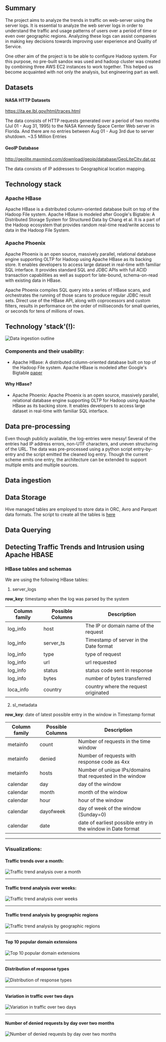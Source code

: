## Summary


The project aims to analyze the trends in traffic on web-server using the server logs. It is essential to analyze the web server logs in order to understand the traffic and usage patterns of users over a period of time or even over geographic regions. Analyzing these logs can assist companies in making key decisions towards improving user experience and Quality of Service.


One other aim of the project is to be able to configure Hadoop system. For this purpose, no pre-built sandox was used and hadoop cluster was created by combining three AWS EC2 instances to work together. This helped us become acquainted with not only the analysis, but engineering part as well.


## Datasets


#### NASA HTTP Datasets
https://ita.ee.lbl.gov/html/traces.html

The data consists of HTTP requests generated over a period of two months (Jul 01 - Aug 31, 1995) to the NASA Kennedy Space Center Web server in Florida. And there are no entries between Aug 01 - Aug 3rd due to server shutdown. ~3.5 Million Entries


#### GeoIP Database

http://geolite.maxmind.com/download/geoip/database/GeoLiteCity.dat.gz


The data consists of IP addresses to Geographical location mapping.


## Technology stack


### Apache HBase

Apache HBase is a distributed column-oriented database built on top of the Hadoop File system. Apache HBase is modeled after Google's Bigtable: A Distributed Storage System for Structured Data by Chang et al. It is a part of the Hadoop ecosystem that provides random real-time read/write access to data in the Hadoop File System.


### Apache Phoenix

Apache Phoenix is an open source, massively parallel, relational database engine supporting OLTP for Hadoop using Apache HBase as its backing store. It enables developers to access large dataset in real-time with familiar SQL interface. It provides standard SQL and JDBC APIs with full ACID transaction capabilities as well as support for late-bound, schema-on-read with existing data in HBase.

Apache Phoenix compiles SQL query into a series of HBase scans, and orchestrates the running of those scans to produce regular JDBC result sets. Direct use of the HBase API, along with coprocessors and custom filters, results in performance on the order of milliseconds for small queries, or seconds for tens of millions of rows.


## Technology 'stack'(!): 

![Data ingestion outline](https://github.com/saurabhmj/server-log-analysis/blob/master/Visualizations/architecture_diag.png)


### Components and their usability:

* Apache HBase: A distributed column-oriented database built on top of the Hadoop File system. Apache HBase is modeled after Google's Bigtable [paper](https://research.google.com/archive/bigtable-osdi06.pdf)

#### Why HBase?



* Apache Phoenix: Apache Phoenix is an open source, massively parallel, relational database engine supporting OLTP for Hadoop using Apache HBase as its backing store. It enables developers to access large dataset in real-time with familiar SQL interface.




## Data pre-processing

Even though publicly available, the log-entries were messy! Several of the entries had IP address errors, non-UTF characters, and uneven structuring of the URL. The data was pre-processed using a python script entry-by-entry and the script emitted the cleaned log entry. Though the current scheme emits one entry, the architecture can be extended to support multiple emits and multiple sources.


## Data ingestion



## Data Storage

Hive managed tables are employed to store data in ORC, Avro and Parquet data formats. The script to create all the tables is [here](https://github.com/saurabhmj/hive-project/blob/master/create_table.hql)


## Data Querying




## Detecting Traffic Trends and Intrusion using Apache HBASE


### HBase tables and schemas

We are using the following HBase tables:

1. server_logs

**row_key**: timestamp when the log was parsed by the system

| Column family | Possible Columns                                 | Description
|---------------|--------------------------------------------------|--------------------------
| log_info      | host   | The IP or domain name of the request |
| log_info      | server_ts                                                 | Timestamp of server in the Date format |
| log_info      | type                                                 | type of request|
| log_info      | url                                                 | url requested|
| log_info      | status                                                 | status code sent in response|
| log_info      | bytes                                                 | number of bytes transferred|
| loca_info      | country                                                 | country where the request originated|


2. sl_metadata

**row_key**: date of latest possible entry in the window in Timestamp format

| Column family | Possible Columns                                 | Description
|---------------|--------------------------------------------------|--------------------------
| metainfo      | count   | Number of requests in the time window |
| metainfo      | denied                                                 | Number of requests with response code as 4xx |
| metainfo      | hosts                                                 | Number of unique IPs/domains that requested in the window|
| calendar      | day                                                 | day of the window|
| calendar      | month                                                 | month of the window|
| calendar      | hour                                                 | hour of the window|
| calendar      | dayofweek                                                 | day of week of the window (Sunday=0)|
| calendar      | date                                                 | date of earliest possible entry in the window in Date format|

***

### Visualizations:

#### Traffic trends over a month:
![Traffic trend analysis over a month](https://github.com/saurabhmj/server-log-analysis/blob/master/Visualizations/graph1.png)

***

#### Traffic trend analysis over weeks:
![Traffic trend analysis over weeks](https://github.com/saurabhmj/server-log-analysis/blob/master/Visualizations/graph2.png)

***
#### Traffic trend analysis by geographic regions
![Traffic trend analysis by geographic regions](https://github.com/saurabhmj/server-log-analysis/blob/master/Visualizations/graph3.png)


***
#### Top 10 popular domain extensions
![Top 10 popular domain extensions](https://github.com/saurabhmj/server-log-analysis/blob/master/Visualizations/graph4.png)


***
#### Distribution of response types
![Distribution of response types](https://github.com/saurabhmj/server-log-analysis/blob/master/Visualizations/graph5.png)


***
#### Variation in traffic over two days
![Variation in traffic over two days](https://github.com/saurabhmj/server-log-analysis/blob/master/Visualizations/graph6.png)


***
#### Number of denied requests by day over two months
![Number of denied requests by day over two months](https://github.com/saurabhmj/server-log-analysis/blob/master/Visualizations/graph7.png)
